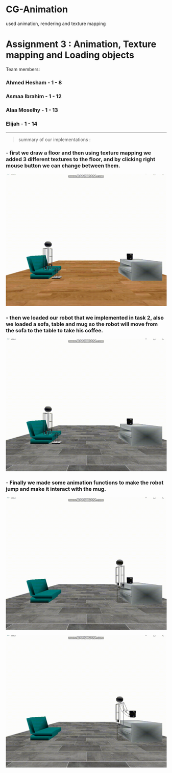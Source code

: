 # CG-Animation
used animation, rendering and texture mapping 
# Assignment 3 : Animation, Texture mapping and Loading objects

Team members: 

### Ahmed Hesham - 1 - 8
### Asmaa Ibrahim - 1 - 12 
### Alaa Moselhy - 1 - 13
### Elijah - 1 - 14

---

> summary of our implementations :

### - first we draw a floor and then using texture mapping we added 3 different textures to the floor, and by clicking right mouse button we can change between them.

![](textures.gif)


### - then we loaded our robot that we implemented in task 2, also we loaded a sofa, table and mug so the robot will move from the sofa to the table to take his coffee.

![](run.gif)




### - Finally we made some animation functions to make the robot jump and make it interact with the mug.

![](jump.gif)

![](mug.gif)
